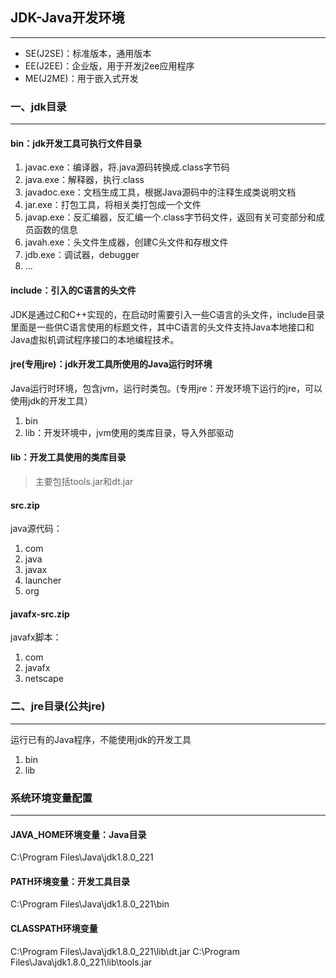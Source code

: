 ## **JDK-Java开发环境**
---
* SE(J2SE)：标准版本，通用版本
* EE(J2EE)：企业版，用于开发j2ee应用程序
* ME(J2ME)：用于嵌入式开发

### **一、jdk目录**
---
#### **bin**：jdk开发工具可执行文件目录
1. javac.exe：编译器，将.java源码转换成.class字节码
2. java.exe：解释器，执行.class
3. javadoc.exe：文档生成工具，根据Java源码中的注释生成类说明文档
4. jar.exe：打包工具，将相关类打包成一个文件
5. javap.exe：反汇编器，反汇编一个.class字节码文件，返回有关可变部分和成员函数的信息
6. javah.exe：头文件生成器，创建C头文件和存根文件
7. jdb.exe：调试器，debugger
8. ...

#### **include**：引入的C语言的头文件
JDK是通过C和C++实现的，在启动时需要引入一些C语言的头文件，include目录里面是一些供C语言使用的标题文件，其中C语言的头文件支持Java本地接口和Java虚拟机调试程序接口的本地编程技术。

#### **jre(专用jre)**：jdk开发工具所使用的Java运行时环境
Java运行时环境，包含jvm，运行时类包。(专用jre：开发环境下运行的jre，可以使用jdk的开发工具）
1. bin
2. lib：开发环境中，jvm使用的类库目录，导入外部驱动

#### **lib**：开发工具使用的类库目录
> 主要包括tools.jar和dt.jar

#### **src.zip**
java源代码：
1. com
2. java
3. javax
4. launcher
5. org

#### **javafx-src.zip**
javafx脚本：
1. com
2. javafx
3. netscape

### **二、jre目录(公共jre)**
---
运行已有的Java程序，不能使用jdk的开发工具
1. bin
2. lib

### **系统环境变量配置**
---
#### **JAVA_HOME环境变量：Java目录**
C:\Program Files\Java\jdk1.8.0_221

#### **PATH环境变量：开发工具目录**
C:\Program Files\Java\jdk1.8.0_221\bin

#### **CLASSPATH环境变量**
C:\Program Files\Java\jdk1.8.0_221\lib\dt.jar
C:\Program Files\Java\jdk1.8.0_221\lib\tools.jar


